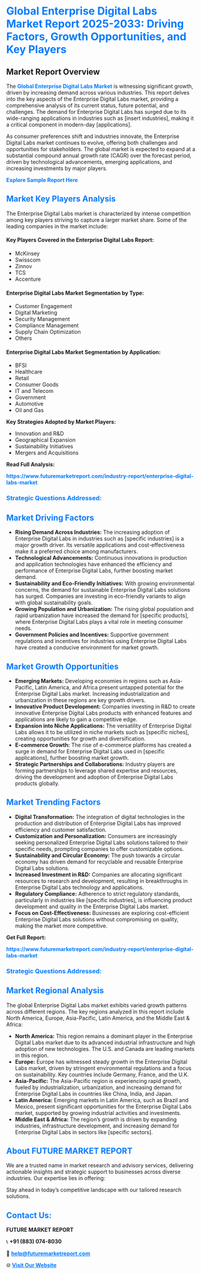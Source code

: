 <h1 style="color: #007BFF;">Global Enterprise Digital Labs Market Report 2025-2033: Driving Factors, Growth Opportunities, and Key Players</h1>

<section id="overview">
<h2>Market Report Overview</h2>
<p>The <a href="https://www.futuremarketreport.com/industry-report/enterprise-digital-labs-market" style="color: #007BFF; text-decoration: none;"><strong>Global Enterprise Digital Labs Market</strong></a> is witnessing significant growth, driven by increasing demand across various industries. This report delves into the key aspects of the Enterprise Digital Labs market, providing a comprehensive analysis of its current status, future potential, and challenges. The demand for Enterprise Digital Labs has surged due to its wide-ranging applications in industries such as [insert industries], making it a critical component in modern-day [applications].</p>
<p>As consumer preferences shift and industries innovate, the Enterprise Digital Labs market continues to evolve, offering both challenges and opportunities for stakeholders. The global market is expected to expand at a substantial compound annual growth rate (CAGR) over the forecast period, driven by technological advancements, emerging applications, and increasing investments by major players.</p>
</section>

<section id="overview">
<p><a href="https://www.futuremarketreport.com/request-sample/reportId=61500" style="color: #007BFF; text-decoration: none;"><strong>Explore Sample Report Here</strong></a></p>
</section>

<section id="key-players">
<h2 style="color: #007BFF;">Market Key Players Analysis</h2>
<p>The Enterprise Digital Labs market is characterized by intense competition among key players striving to capture a larger market share. Some of the leading companies in the market include:</p>
<h4>Key Players Covered in the Enterprise Digital Labs Report:</h4>
<ul><li>McKinsey</li><li>Swisscom</li><li>Zinnov</li><li>TCS</li><li>Accenture</li></ul>
<h4>Enterprise Digital Labs Market Segmentation by Type:</h4>
<ul><li>Customer Engagement</li><li>Digital Marketing</li><li>Security Management</li><li>Compliance Management</li><li>Supply Chain Optimization</li><li>Others</li></ul>

<h4>Enterprise Digital Labs Market Segmentation by Application:</h4>
<ul><li>BFSI</li><li>Healthcare</li><li>Retail</li><li>Consumer Goods</li><li>IT and Telecom</li><li>Government</li><li>Automotive</li><li>Oil and Gas</li></ul>
<p><strong>Key Strategies Adopted by Market Players:</strong></p>
<ul>
<li>Innovation and R&D</li>
<li>Geographical Expansion</li>
<li>Sustainability Initiatives</li>
<li>Mergers and Acquisitions</li>
</ul>
</section>

<section>
<p><strong>Read Full Analysis: </strong></p><a href="https://www.futuremarketreport.com/industry-report/enterprise-digital-labs-market" style="color: #007BFF; text-decoration: none;"><strong>https://www.futuremarketreport.com/industry-report/enterprise-digital-labs-market</strong></a>
<h3 style="color: #007BFF;">Strategic Questions Addressed:</h3>
</section>

<section id="driving-factors">
<h2 style="color: #007BFF;">Market Driving Factors</h2>
<ul>
<li><strong>Rising Demand Across Industries:</strong> The increasing adoption of Enterprise Digital Labs in industries such as [specific industries] is a major growth driver. Its versatile applications and cost-effectiveness make it a preferred choice among manufacturers.</li>
<li><strong>Technological Advancements:</strong> Continuous innovations in production and application technologies have enhanced the efficiency and performance of Enterprise Digital Labs, further boosting market demand.</li>
<li><strong>Sustainability and Eco-Friendly Initiatives:</strong> With growing environmental concerns, the demand for sustainable Enterprise Digital Labs solutions has surged. Companies are investing in eco-friendly variants to align with global sustainability goals.</li>
<li><strong>Growing Population and Urbanization:</strong> The rising global population and rapid urbanization have increased the demand for [specific products], where Enterprise Digital Labs plays a vital role in meeting consumer needs.</li>
<li><strong>Government Policies and Incentives:</strong> Supportive government regulations and incentives for industries using Enterprise Digital Labs have created a conducive environment for market growth.</li>
</ul>
</section>

<section id="growth-opportunities">
<h2 style="color: #007BFF;">Market Growth Opportunities</h2>
<ul>
<li><strong>Emerging Markets:</strong> Developing economies in regions such as Asia-Pacific, Latin America, and Africa present untapped potential for the Enterprise Digital Labs market. Increasing industrialization and urbanization in these regions are key growth drivers.</li>
<li><strong>Innovative Product Development:</strong> Companies investing in R&D to create innovative Enterprise Digital Labs products with enhanced features and applications are likely to gain a competitive edge.</li>
<li><strong>Expansion into Niche Applications:</strong> The versatility of Enterprise Digital Labs allows it to be utilized in niche markets such as [specific niches], creating opportunities for growth and diversification.</li>
<li><strong>E-commerce Growth:</strong> The rise of e-commerce platforms has created a surge in demand for Enterprise Digital Labs used in [specific applications], further boosting market growth.</li>
<li><strong>Strategic Partnerships and Collaborations:</strong> Industry players are forming partnerships to leverage shared expertise and resources, driving the development and adoption of Enterprise Digital Labs products globally.</li>
</ul>
</section>

<section id="trending-factors">
<h2 style="color: #007BFF;">Market Trending Factors</h2>
<ul>
<li><strong>Digital Transformation:</strong> The integration of digital technologies in the production and distribution of Enterprise Digital Labs has improved efficiency and customer satisfaction.</li>
<li><strong>Customization and Personalization:</strong> Consumers are increasingly seeking personalized Enterprise Digital Labs solutions tailored to their specific needs, prompting companies to offer customizable options.</li>
<li><strong>Sustainability and Circular Economy:</strong> The push towards a circular economy has driven demand for recyclable and reusable Enterprise Digital Labs solutions.</li>
<li><strong>Increased Investment in R&D:</strong> Companies are allocating significant resources to research and development, resulting in breakthroughs in Enterprise Digital Labs technology and applications.</li>
<li><strong>Regulatory Compliance:</strong> Adherence to strict regulatory standards, particularly in industries like [specific industries], is influencing product development and quality in the Enterprise Digital Labs market.</li>
<li><strong>Focus on Cost-Effectiveness:</strong> Businesses are exploring cost-efficient Enterprise Digital Labs solutions without compromising on quality, making the market more competitive.</li>
</ul>
</section>

<section>
<p><strong>Get Full Report: </strong></p><a href="https://www.futuremarketreport.com/industry-report/enterprise-digital-labs-market" style="color: #007BFF; text-decoration: none;"><strong>https://www.futuremarketreport.com/industry-report/enterprise-digital-labs-market</strong></a>
<h3 style="color: #007BFF;">Strategic Questions Addressed:</h3>
</section>


<section id="regional-analysis">
<h2 style="color: #007BFF;">Market Regional Analysis</h2>
<p>The global Enterprise Digital Labs market exhibits varied growth patterns across different regions. The key regions analyzed in this report include North America, Europe, Asia-Pacific, Latin America, and the Middle East & Africa:</p>
<ul>
<li><strong>North America:</strong> This region remains a dominant player in the Enterprise Digital Labs market due to its advanced industrial infrastructure and high adoption of new technologies. The U.S. and Canada are leading markets in this region.</li>
<li><strong>Europe:</strong> Europe has witnessed steady growth in the Enterprise Digital Labs market, driven by stringent environmental regulations and a focus on sustainability. Key countries include Germany, France, and the U.K.</li>
<li><strong>Asia-Pacific:</strong> The Asia-Pacific region is experiencing rapid growth, fueled by industrialization, urbanization, and increasing demand for Enterprise Digital Labs in countries like China, India, and Japan.</li>
<li><strong>Latin America:</strong> Emerging markets in Latin America, such as Brazil and Mexico, present significant opportunities for the Enterprise Digital Labs market, supported by growing industrial activities and investments.</li>
<li><strong>Middle East & Africa:</strong> The region’s growth is driven by expanding industries, infrastructure development, and increasing demand for Enterprise Digital Labs in sectors like [specific sectors].</li>
</ul>
</section>

<footer>
<h2 style="color: #007BFF;">About FUTURE MARKET REPORT</h2>
<p>We are a trusted name in market research and advisory services, delivering actionable insights and strategic support to businesses across diverse industries. Our expertise lies in offering:</p>

<p>Stay ahead in today’s competitive landscape with our tailored research solutions.</p>

<h2 style="color: #007BFF;">Contact Us:</h2>
<p><strong>FUTURE MARKET REPORT</strong></p>
<p>📞 <strong>+91 (883) 074-8030</strong></p>
<p>📧 <strong><a href="mailto:help@futuremarketreport.com" style="color: #007BFF;">help@futuremarketreport.com</a></strong></p>
<p>🌐 <strong><a href="https://www.futuremarketreport.com/" style="color: #007BFF;">Visit Our Website</a></strong></p>
</footer>